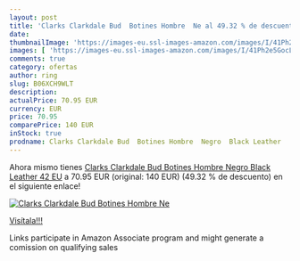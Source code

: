 ```yaml
---
layout: post
title: 'Clarks Clarkdale Bud  Botines Hombre  Ne al 49.32 % de descuento'
date: 
thumbnailImage: 'https://images-eu.ssl-images-amazon.com/images/I/41Ph2e5GocL._SL200_.jpg'
images: [ 'https://images-eu.ssl-images-amazon.com/images/I/41Ph2e5GocL._SL200_.jpg' ]
comments: true
category: ofertas
author: ring
slug: B06XCH9WLT
description:
actualPrice: 70.95 EUR
currency: EUR
price: 70.95
comparePrice: 140 EUR
inStock: true
prodname: Clarks Clarkdale Bud  Botines Hombre  Negro  Black Leather   42 EU
---
```


Ahora mismo tienes [Clarks Clarkdale Bud  Botines Hombre  Negro  Black Leather   42 EU](https://www.amazon.es/dp/B06XCH9WLT/?tag=tolees-21) a 70.95 EUR (original: 140 EUR) (49.32 %  de descuento) en el siguiente enlace!

[![Clarks Clarkdale Bud  Botines Hombre  Ne](https://images-eu.ssl-images-amazon.com/images/I/41Ph2e5GocL._SL200_.jpg)](https://www.amazon.es/dp/B06XCH9WLT/?tag=tolees-21)

[Visítala!!!](https://www.amazon.es/dp/B06XCH9WLT/?tag=tolees-21)

Links participate in Amazon Associate program and might generate a comission on qualifying sales
